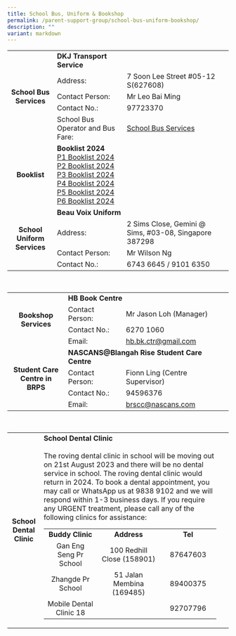 ```yaml
---
title: School Bus, Uniform & Bookshop
permalink: /parent-support-group/school-bus-uniform-bookshop/
description: ""
variant: markdown
---
```

<div data-node="5c375f4666a41">
<div>
<div>
<table>
<tbody>
<tr>
<td style="text-align: center;" rowspan="5"><strong>School Bus<br>Services</strong></td>
<td colspan="2"><strong>DKJ Transport<br>Service</strong></td>
</tr>
<tr>
<td>Address:</td>
<td>7 Soon Lee Street #05-12 S(627608)</td>
</tr>
<tr>
<td>Contact Person:</td>
<td>Mr Leo Bai Ming</td>
</tr>
<tr>
<td>Contact No.:</td>
<td>97723370</td>
</tr><tr>
<td>School Bus Operator and Bus Fare:</td>
<td><a href="/files/Booklist%202024/School_Bus_Fare.pdf">School Bus Services</a></td>
</tr>
<tr>
<td style="text-align: center;"><strong>Booklist</strong></td>
<td><strong>Booklist 2024</strong><br><a href="/files/Booklist%202024/Booklist_2024_P1.pdf">P1 Booklist 2024</a><br><a href="/files/Booklist%202024/Booklist_2024_P2.pdf">P2 Booklist 2024</a><br><a href="/files/Booklist%202024/Booklist_2024_P3.pdf">P3 Booklist 2024</a><br><a href="/files/Booklist%202024/Booklist_2024_P4.pdf">P4 Booklist 2024</a><br><a href="/files/Booklist%202024/Booklist_2024_P5.pdf">P5 Booklist 2024</a><br><a href="/files/Booklist%202024/Booklist_2024_P6.pdf">P6 Booklist 2024</a></td>
<td>&nbsp;</td>
</tr>
<tr>
<td style="text-align: center;" rowspan="4"><strong>School Uniform<br>Services</strong></td>
<td colspan="2"><strong>Beau Voix Uniform</strong></td>
</tr>
<tr>
<td>Address:</td>
<td>2 Sims Close, Gemini @ Sims, #03-08, Singapore 387298</td>
</tr>
<tr>
<td>Contact Person:</td>
<td>Mr Wilson Ng</td>
</tr>
<tr>
<td>Contact No.:</td>
<td>6743 6645 / 9101 6350</td>
</tr>
</tbody>
</table>
<br>
<table>
<tbody>
<tr>
<td style="text-align: center;" rowspan="4"><strong>Bookshop<br>Services</strong></td>
<td colspan="2"><strong>HB Book Centre</strong></td>
</tr>
<tr>
<td>Contact Person:</td>
<td>Mr Jason Loh (Manager)</td>
</tr>
<tr>
<td>Contact No.:</td>
<td>6270 1060</td>
</tr>
<tr>
<td>Email:</td>
<td><a href="mailto:hb.bk.ctr@gmail.com">hb.bk.ctr@gmail.com</a></td>
</tr>
<tr>
<td style="text-align: center;" rowspan="4"><strong>Student Care<br>Centre in BRPS</strong></td>
<td colspan="2"><strong>NASCANS@Blangah Rise Student Care Centre</strong></td>
</tr>
<tr>
<td>Contact Person:</td>
<td>Fionn Ling (Centre Supervisor)</td>
</tr>
<tr>
<td>Contact No.:</td>
<td>94596376</td>
</tr>
<tr>
<td>Email:</td>
<td><a href="mailto:brscc@nascans.com">brscc@nascans.com</a></td>
</tr>
</tbody>
</table>
<br>
<table>
<tbody>
<tr>
<td style="text-align: center;"><strong>School Dental Clinic</strong></td>
<td><strong>School Dental Clinic<br><br></strong>The roving dental clinic in school will be moving out on 21st August 2023 and there will be no dental service in school. The roving dental clinic would return in 2024. To book a dental appointment, you may call or WhatsApp us at 9838 9102 and we will respond within 1-3 business days. If you require any URGENT treatment, please call any of the following clinics for assistance:
<table>
<tbody>
<tr>
<td style="text-align: center; width: 175px;"><strong>Buddy Clinic</strong></td>
<td style="text-align: center; width: 219px;"><strong>Address</strong></td>
<td style="text-align: center; width: 164px;"><strong>Tel</strong></td>
</tr>

<tr>
<td style="text-align: center; width: 175px;">Gan Eng Seng Pr School</td>
<td style="text-align: center; width: 219px;">100 Redhill Close (158901)</td>
<td style="text-align: center; width: 164px;">87647603</td>
</tr>
<tr>
<td style="text-align: center; width: 175px;">Zhangde Pr School</td>
<td style="text-align: center; width: 219px;">51 Jalan Membina (169485)</td>
<td style="text-align: center; width: 164px;">89400375</td>
</tr>
<tr>
<td style="text-align: center; width: 175px;">Mobile Dental Clinic 18</td>
<td style="text-align: center; width: 219px;">&nbsp;</td>
<td style="text-align: center; width: 164px;">92707796</td>
</tr>
</tbody>
</table>
</td>
<td>&nbsp;</td>
</tr>
</tbody>
</table></div></div></div>